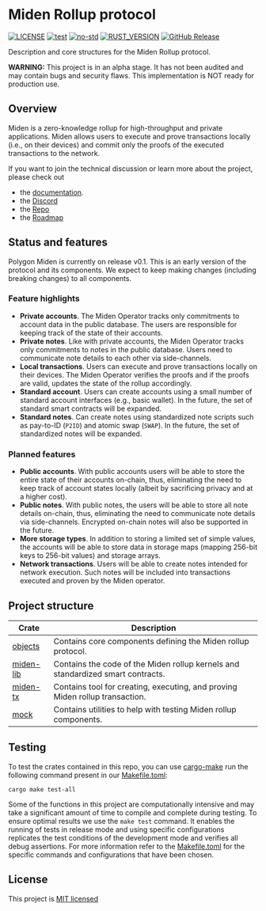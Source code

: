 # Miden Rollup protocol

[![LICENSE](https://img.shields.io/badge/license-MIT-blue.svg)](https://github.com/0xPolygonMiden/miden-base/blob/main/LICENSE)
[![test](https://github.com/0xPolygonMiden/miden-base/actions/workflows/test.yml/badge.svg)](https://github.com/0xPolygonMiden/miden-base/actions/workflows/test.yml)
[![no-std](https://github.com/0xPolygonMiden/miden-base/actions/workflows/no-std.yml/badge.svg)](https://github.com/0xPolygonMiden/miden-base/actions/workflows/no-std.yml)
[![RUST_VERSION](https://img.shields.io/badge/rustc-1.77+-lightgray.svg)]()
[![GitHub Release](https://img.shields.io/github/release/0xPolygonMiden/miden-base)]()  

Description and core structures for the Miden Rollup protocol.

**WARNING:** This project is in an alpha stage. It has not been audited and may contain bugs and security flaws. This implementation is NOT ready for production use.

## Overview

Miden is a zero-knowledge rollup for high-throughput and private applications. Miden allows users to execute and prove transactions locally (i.e., on their devices) and commit only the proofs of the executed transactions to the network.

If you want to join the technical discussion or learn more about the project, please check out

* the [documentation](https://0xpolygonmiden.github.io/miden-base/).
* the [Discord](https://discord.gg/0xpolygondevs)
* the [Repo](https://github.com/0xPolygonMiden)
* the [Roadmap](roadmap.md)

## Status and features

Polygon Miden is currently on release v0.1. This is an early version of the protocol and its components. We expect to keep making changes (including breaking changes) to all components.

### Feature highlights

* **Private accounts**. The Miden Operator tracks only commitments to account data in the public database. The users are responsible for keeping track of the state of their accounts.
* **Private notes**. Like with private accounts, the Miden Operator tracks only commitments to notes in the public database. Users need to communicate note details to each other via side-channels.
* **Local transactions**. Users can execute and prove transactions locally on their devices. The Miden Operator verifies the proofs and if the proofs are valid, updates the state of the rollup accordingly.
* **Standard account**. Users can create accounts using a small number of standard account interfaces (e.g., basic wallet). In the future, the set of standard smart contracts will be expanded.
* **Standard notes**. Can create notes using standardized note scripts such as pay-to-ID (`P2ID`) and atomic swap (`SWAP`). In the future, the set of standardized notes will be expanded.

### Planned features

* **Public accounts**. With public accounts users will be able to store the entire state of their accounts on-chain, thus, eliminating the need to keep track of account states locally (albeit by sacrificing privacy and at a higher cost).
* **Public notes**. With public notes, the users will be able to store all note details on-chain, thus, eliminating the need to communicate note details via side-channels. Encrypted on-chain notes will also be supported in the future.
* **More storage types**. In addition to storing a limited set of simple values, the accounts will be able to store data in storage maps (mapping 256-bit keys to 256-bit values) and storage arrays.
* **Network transactions**. Users will be able to create notes intended for network execution. Such notes will be included into transactions executed and proven by the Miden operator.

## Project structure

| Crate                    | Description |
| ------------------------ | ----------- |
| [objects](objects)       | Contains core components defining the Miden rollup protocol. |
| [miden-lib](miden-lib)   | Contains the code of the Miden rollup kernels and standardized smart contracts. |
| [miden-tx](miden-tx)     | Contains tool for creating, executing, and proving Miden rollup transaction. |
| [mock](mock)             | Contains utilities to help with testing Miden rollup components.|

## Testing

To test the crates contained in this repo, you can use [cargo-make](https://github.com/sagiegurari/cargo-make) run the following command present in our [Makefile.toml](Makefile.toml): 

```shell
cargo make test-all
```

Some of the functions in this project are computationally intensive and may take a significant amount of time to compile and complete during testing. To ensure optimal results we use the `make test` command. It enables the running of tests in release mode and using specific configurations replicates the test conditions of the development mode and verifies all debug assertions. For more information refer to the [Makefile.toml](Makefile.toml) for the specific commands and configurations that have been chosen.

## License

This project is [MIT licensed](./LICENSE)
